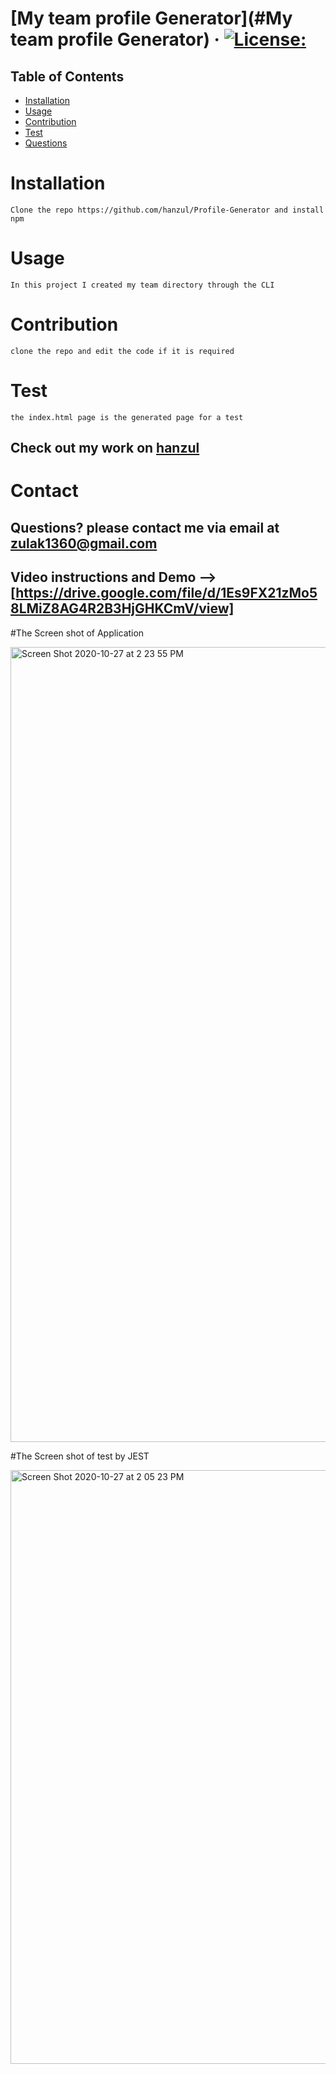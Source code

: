 # [My team profile Generator](#My team profile Generator) &middot; [![License:](https://img.shields.io/badge/License-MIT-yellow.svg)](https://opensource.org/licenses/MIT)
## Table of Contents
* [Installation](#Installation)
* [Usage](#usage)
* [Contribution](#Contribution)
* [Test](#Test)
* [Questions](#Contact)
# Installation
`Clone the repo https://github.com/hanzul/Profile-Generator and install npm `

# Usage
`In this project I created my team directory through the CLI`

# Contribution
`clone the repo and edit the code if it is required`

# Test
`the index.html page is the generated page for a test`

## Check out my work on [hanzul](https://github.com/hanzul)

# Contact 

## Questions? please contact me via email at <zulak1360@gmail.com> 

## Video instructions and Demo --> [https://drive.google.com/file/d/1Es9FX21zMo58LMiZ8AG4R2B3HjGHKCmV/view]

#The Screen shot of Application

<img width="1272" alt="Screen Shot 2020-10-27 at 2 23 55 PM" src="https://user-images.githubusercontent.com/3277722/97364372-34b36b00-1861-11eb-9c18-0baeb06bc27f.png">

#The Screen shot of test by JEST

<img width="950" alt="Screen Shot 2020-10-27 at 2 05 23 PM" src="https://user-images.githubusercontent.com/3277722/97364387-3c730f80-1861-11eb-9d0c-dff2ccf1954e.png">

